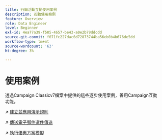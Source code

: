 ```yaml
---
title: 行銷活動互動使用案例
description: 互動使用案例
feature: Overview
role: Data Engineer
level: Beginner
exl-id: 4ea77a39-f505-4657-be43-a0e2b79ddcdd
source-git-commit: f071fc227dac6d72873744ba56eb0b4b676de5dd
workflow-type: tm+mt
source-wordcount: '63'
ht-degree: 3%

---
```


# 使用案例

透過Campaign Classicv7檔案中提供的這些逐步使用案例，善用Campaign互動功能。

↗️ [建立並應用演示規則](https://experienceleague.adobe.com/docs/campaign-classic/using/managing-offers/case-study/presentation-rules.html)

↗️ [傳送電子郵件選件傳送](https://experienceleague.adobe.com/docs/campaign-classic/using/managing-offers/case-study/offers-on-an-outbound-channel.html)

↗️ [執行優惠方案模擬](https://experienceleague.adobe.com/docs/campaign-classic/using/managing-offers/case-study/offers-on-an-outbound-channel.html)
